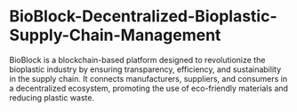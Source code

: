 # BioBlock-Decentralized-Bioplastic-Supply-Chain-Management
BioBlock is a blockchain-based platform designed to revolutionize the bioplastic industry by ensuring transparency, efficiency, and sustainability in the supply chain. It connects manufacturers, suppliers, and consumers in a decentralized ecosystem, promoting the use of eco-friendly materials and reducing plastic waste.
